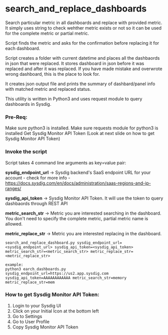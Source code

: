 # search_and_replace_dashboards

Search particular metric in all dashboards and replace with provided metric. It simply uses string to check wehther metric exists or not so it can be used for the complete metric or partial metric.

Script finds the metric and asks for the confirmation before replacing it for each dashboard.

Script creates a folder with current datetime and places all the dashbaords in json that were replaced. It stores dashboard in json before it was replaced and after it was replaced. If you have made mistake and overwrote wrong dashboard, this is the place to look for.

It creates json output file and prints the summary of dashbard/panel info with matched metric and replaced status.



This utility is written in Python3 and uses request module to query dashboards in Sysdig.

### Pre-Req:
Make sure python3 is installed.
Make sure requests module for python3 is installed
Get Sysdig Monitor API Token (Look at next slide on how to get Sysdig Monitor API Token)


### Invoke the script
Script takes 4 command line arguments as key=value pair:

 **sysdig_endpoint_url** -> Sysdig backend's SaaS endpoint URL for your account - check for more info - https://docs.sysdig.com/en/docs/administration/saas-regions-and-ip-ranges/
 
 **sysdig_api_token** -> Sysdig Monitor API Token. It will use the token to query dashbaords through REST API

 **metric_search_str** -> Metric you are interested searching in the dashboard. You don't need to specify the complete metric, partial metric name is allowed.
 
 **metric_replace_str** -> Metric you are interested replacing in the dashboard. 
 
 

```
search_and_replace_dashboard.py sysdig_endpoint_url=<sysdig_endpoint_url> sysdig_api_token=<sysdig_api_token> metric_search_str=<metric_search_str> metric_replace_str=<metric_replace_str>  

example:
python3 earch_dashboards.py sysdig_endpoint_url=https://us2.app.sysdig.com sysdig_api_token=AAAAAAAAAAAA metric_search_str=memory metric_replace_str=mem
```


### How to get Sysdig Monitor API Token:

1. Login to your Sysdig UI
2. Click on your Initial Icon at the bottom left
3. Go to Settings
4. Go to User Profile
5. Copy Sysdig Monitor API Token
